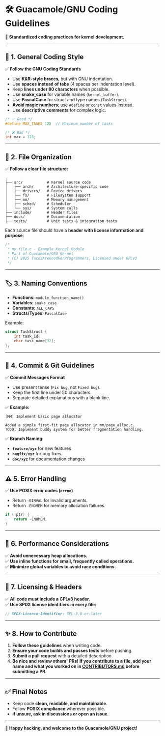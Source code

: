 # 🛠️ Guacamole/GNU Coding Guidelines  

📌 **Standardized coding practices for kernel development.**  

---

## 📝 **1. General Coding Style**  

✅ **Follow the GNU Coding Standards**  
- Use **K&R-style braces**, but with GNU indentation.  
- Use **spaces instead of tabs** (4 spaces per indentation level).  
- Keep **lines under 80 characters** when possible.  
- Use **snake_case** for variable names (`kernel_buffer`).  
- Use **PascalCase** for struct and type names (`TaskStruct`).  
- **Avoid magic numbers**; use `#define` or `const` values instead.  
- Use **descriptive comments** for complex logic.  

```c
/* ✅ Good */
#define MAX_TASKS 128  // Maximum number of tasks

/* ❌ Bad */
int max = 128;
```

---

## 📌 **2. File Organization**  

✅ **Follow a clear file structure:**  

```
.
├── src/           # Kernel source code
│   ├── arch/      # Architecture-specific code
│   ├── drivers/   # Device drivers
│   ├── fs/        # Filesystem support
│   ├── mm/        # Memory management
│   ├── sched/     # Scheduler
│   └── sys/       # System calls
├── include/       # Header files
├── docs/          # Documentation
├── tests/         # Unit tests & integration tests
```

Each source file should have a **header with license information and purpose**:  

```c
/*
 * my_file.c - Example Kernel Module
 * Part of Guacamole/GNU Kernel
 * (C) 2025 TacosAreGoodForProgrammers, Licensed under GPLv3
 */
```

---

## 🏷️ **3. Naming Conventions**  

- **Functions**: `module_function_name()`
- **Variables**: `snake_case`
- **Constants**: `ALL_CAPS`
- **Structs/Types**: `PascalCase`

Example:  

```c
struct TaskStruct {
    int task_id;
    char task_name[32];
};
```

---

## 🔄 **4. Commit & Git Guidelines**  

✅ **Commit Messages Format**  
- Use present tense (`Fix bug`, not `Fixed bug`).  
- Keep the first line under 50 characters.  
- Separate detailed explanations with a blank line.  

✅ **Example:**  

```
[MM] Implement basic page allocator

Added a simple first-fit page allocator in mm/page_alloc.c.
TODO: Implement buddy system for better fragmentation handling.
```

✅ **Branch Naming:**  

- **`feature/xyz`** for new features  
- **`bugfix/xyz`** for bug fixes  
- **`doc/xyz`** for documentation changes  

---

## ⚠️ **5. Error Handling**  

✅ **Use POSIX error codes (`errno`)**  
- Return `-EINVAL` for invalid arguments.  
- Return `-ENOMEM` for memory allocation failures.  

```c
if (!ptr) {
    return -ENOMEM;
}
```

---

## 🚀 **6. Performance Considerations**  

✅ **Avoid unnecessary heap allocations.**  
✅ **Use inline functions for small, frequently called operations.**  
✅ **Minimize global variables to avoid race conditions.**  

---

## 📜 **7. Licensing & Headers**  

✅ **All code must include a GPLv3 header.**  
✅ **Use SPDX license identifiers in every file:**  

```c
// SPDX-License-Identifier: GPL-3.0-or-later
```

---

## ✨ **8. How to Contribute**  

1. **Follow these guidelines** when writing code.  
2. **Ensure your code builds and passes tests** before pushing.  
3. **Submit a pull request** with a detailed description.  
4. **Be nice and review others' PRs!** 
**If you contribute to a file, add your name and what you worked on in [CONTRIBUTORS.md](../../CONTRIBUTORS.md) before submitting a PR.**  


---

## ✅ **Final Notes**  
- Keep code **clean, readable, and maintainable**.  
- Follow **POSIX compliance** wherever possible.  
- **If unsure, ask in discussions or open an issue.**  

---

🚀 **Happy hacking, and welcome to the Guacamole/GNU project!**  
